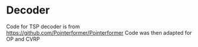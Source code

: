 # Decoder

Code for TSP decoder is from https://github.com/Pointerformer/Pointerformer
Code was then adapted for OP and CVRP

